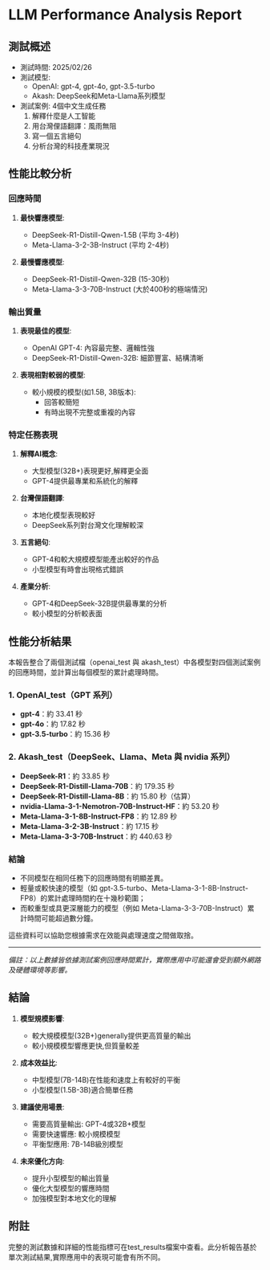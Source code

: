 # LLM Performance Analysis Report

## 測試概述
- 測試時間: 2025/02/26
- 測試模型:
  - OpenAI: gpt-4, gpt-4o, gpt-3.5-turbo
  - Akash: DeepSeek和Meta-Llama系列模型
- 測試案例: 4個中文生成任務
  1. 解釋什麼是人工智能
  2. 用台灣俚語翻譯：風雨無阻
  3. 寫一個五言絕句
  4. 分析台灣的科技產業現況

## 性能比較分析

### 回應時間
1. **最快響應模型**:
   - DeepSeek-R1-Distill-Qwen-1.5B (平均 3-4秒)
   - Meta-Llama-3-2-3B-Instruct (平均 2-4秒)

2. **最慢響應模型**:
   - DeepSeek-R1-Distill-Qwen-32B (15-30秒)
   - Meta-Llama-3-3-70B-Instruct (大於400秒的極端情況)

### 輸出質量
1. **表現最佳的模型**:
   - OpenAI GPT-4: 內容最完整、邏輯性強
   - DeepSeek-R1-Distill-Qwen-32B: 細節豐富、結構清晰

2. **表現相對較弱的模型**:
   - 較小規模的模型(如1.5B, 3B版本): 
     - 回答較簡短
     - 有時出現不完整或重複的內容

### 特定任務表現

1. **解釋AI概念**:
   - 大型模型(32B+)表現更好,解釋更全面
   - GPT-4提供最專業和系統化的解釋

2. **台灣俚語翻譯**:
   - 本地化模型表現較好
   - DeepSeek系列對台灣文化理解較深

3. **五言絕句**:
   - GPT-4和較大規模模型能產出較好的作品
   - 小型模型有時會出現格式錯誤

4. **產業分析**:
   - GPT-4和DeepSeek-32B提供最專業的分析
   - 較小模型的分析較表面

## 性能分析結果

本報告整合了兩個測試檔（openai_test 與 akash_test）中各模型對四個測試案例的回應時間，並計算出每個模型的累計處理時間。

### 1. OpenAI_test（GPT 系列）
- **gpt-4**：約 33.41 秒  
- **gpt-4o**：約 17.82 秒  
- **gpt-3.5-turbo**：約 15.36 秒  

### 2. Akash_test（DeepSeek、Llama、Meta 與 nvidia 系列）
- **DeepSeek-R1**：約 33.85 秒  
- **DeepSeek-R1-Distill-Llama-70B**：約 179.35 秒  
- **DeepSeek-R1-Distill-Llama-8B**：約 15.80 秒（估算）  
- **nvidia-Llama-3-1-Nemotron-70B-Instruct-HF**：約 53.20 秒  
- **Meta-Llama-3-1-8B-Instruct-FP8**：約 12.89 秒  
- **Meta-Llama-3-2-3B-Instruct**：約 17.15 秒  
- **Meta-Llama-3-3-70B-Instruct**：約 440.63 秒  

### 結論
- 不同模型在相同任務下的回應時間有明顯差異。  
- 輕量或較快速的模型（如 gpt-3.5-turbo、Meta-Llama-3-1-8B-Instruct-FP8）的累計處理時間約在十幾秒範圍；  
- 而較重型或具更深層能力的模型（例如 Meta-Llama-3-3-70B-Instruct）累計時間可能超過數分鐘。  

這些資料可以協助您根據需求在效能與處理速度之間做取捨。

---

*備註：以上數據皆依據測試案例回應時間累計，實際應用中可能還會受到額外網路及硬體環境等影響。*

## 結論

1. **模型規模影響**:
   - 較大規模模型(32B+)generally提供更高質量的輸出
   - 較小規模模型響應更快,但質量較差

2. **成本效益比**:
   - 中型模型(7B-14B)在性能和速度上有較好的平衡
   - 小型模型(1.5B-3B)適合簡單任務

3. **建議使用場景**:
   - 需要高質量輸出: GPT-4或32B+模型
   - 需要快速響應: 較小規模模型
   - 平衡型應用: 7B-14B級別模型

4. **未來優化方向**:
   - 提升小型模型的輸出質量
   - 優化大型模型的響應時間
   - 加強模型對本地文化的理解

## 附註
完整的測試數據和詳細的性能指標可在test_results檔案中查看。此分析報告基於單次測試結果,實際應用中的表現可能會有所不同。
